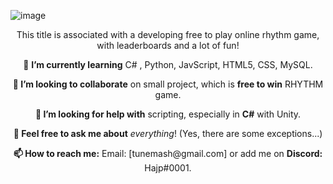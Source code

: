 ![image](https://i.imgur.com/zx8iQUc.png)
<p align="center">
This title is associated with a developing free to play online rhythm game, with leaderboards and a lot of fun!
<p align="center">
  🌱 <b>I’m currently learning</b>
C# , Python, JavScript, HTML5, CSS, MySQL.
<p align="center">
  <b>👯 I’m looking to collaborate</b> on small project, which is <b>free to win</b> RHYTHM game.
<p align="center">
  <b>🤔 I’m looking for help with</b> scripting, especially in <b>C#</b> with Unity.
<p align="center">
  <b>💬 Feel free to ask me about</b> <i>everything</i>! (Yes, there are some exceptions...)
<p align="center">
  <b>📫 How to reach me:</b>
  Email: [tunemash@gmail.com] or add me on <b>Discord:</b> Hajp#0001.
</p>
